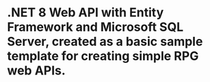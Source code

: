 # .NET 8 Web API with Entity Framework and Microsoft SQL Server, created as a basic sample template for creating simple RPG web APIs.
